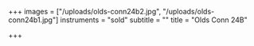+++
images = ["/uploads/olds-conn24b2.jpg", "/uploads/olds-conn24b1.jpg"]
instruments = "sold"
subtitle = ""
title = "Olds Conn 24B"

+++

